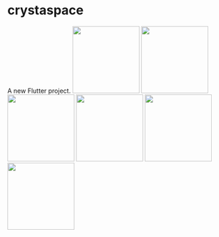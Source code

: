 # crystaspace

A new Flutter project.
<img src="https://user-images.githubusercontent.com/67114557/108102502-a0d70a80-70ae-11eb-9c06-78416e154438.jpeg" width="150">
<img src="https://user-images.githubusercontent.com/67114557/108102497-a03e7400-70ae-11eb-91fb-4646ace6b821.jpeg" width="150">
<img src="https://user-images.githubusercontent.com/67114557/108102802-104cfa00-70af-11eb-992e-d1465e8a2a21.jpeg" width="150">
<img src="https://user-images.githubusercontent.com/67114557/108102484-9c125680-70ae-11eb-9ee7-92962177673b.jpeg" width="150">
<img src="https://user-images.githubusercontent.com/67114557/108102487-9e74b080-70ae-11eb-9a3d-c63793bde71b.jpeg" width="150">
<img src="ttps://user-images.githubusercontent.com/67114557/108102491-9f0d4700-70ae-11eb-95f8-2fc0858f2fa4.jpeg" width="150">

